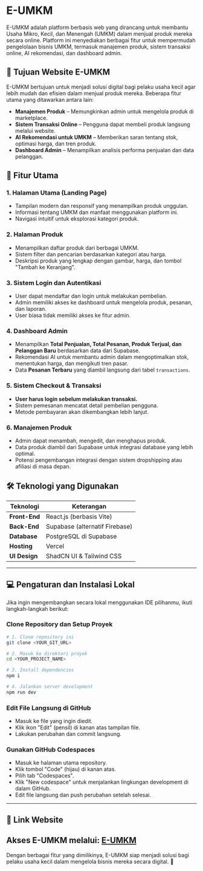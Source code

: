 # E-UMKM

E-UMKM adalah platform berbasis web yang dirancang untuk membantu Usaha Mikro, Kecil, dan Menengah (UMKM) dalam menjual produk mereka secara online. Platform ini menyediakan berbagai fitur untuk mempermudah pengelolaan bisnis UMKM, termasuk manajemen produk, sistem transaksi online, AI rekomendasi, dan dashboard admin.

## 🎯 Tujuan Website E-UMKM
E-UMKM bertujuan untuk menjadi solusi digital bagi pelaku usaha kecil agar lebih mudah dan efisien dalam menjual produk mereka. Beberapa fitur utama yang ditawarkan antara lain:

- **Manajemen Produk** – Memungkinkan admin untuk mengelola produk di marketplace.
- **Sistem Transaksi Online** – Pengguna dapat membeli produk langsung melalui website.
- **AI Rekomendasi untuk UMKM** – Memberikan saran tentang stok, optimasi harga, dan tren produk.
- **Dashboard Admin** – Menampilkan analisis performa penjualan dan data pelanggan.

## 🚀 Fitur Utama

### 1. Halaman Utama (Landing Page)
- Tampilan modern dan responsif yang menampilkan produk unggulan.
- Informasi tentang UMKM dan manfaat menggunakan platform ini.
- Navigasi intuitif untuk eksplorasi kategori produk.

### 2. Halaman Produk
- Menampilkan daftar produk dari berbagai UMKM.
- Sistem filter dan pencarian berdasarkan kategori atau harga.
- Deskripsi produk yang lengkap dengan gambar, harga, dan tombol "Tambah ke Keranjang".

### 3. Sistem Login dan Autentikasi
- User dapat mendaftar dan login untuk melakukan pembelian.
- Admin memiliki akses ke dashboard untuk mengelola produk, pesanan, dan laporan.
- User biasa tidak memiliki akses ke fitur admin.

### 4. Dashboard Admin
- Menampilkan **Total Penjualan, Total Pesanan, Produk Terjual, dan Pelanggan Baru** berdasarkan data dari Supabase.
- Rekomendasi AI untuk membantu admin dalam mengoptimalkan stok, menentukan harga, dan mengikuti tren pasar.
- Data **Pesanan Terbaru** yang diambil langsung dari tabel `transactions`.

### 5. Sistem Checkout & Transaksi
- **User harus login sebelum melakukan transaksi.**
- Sistem pemesanan mencatat detail pembelian pengguna.
- Metode pembayaran akan dikembangkan lebih lanjut.

### 6. Manajemen Produk
- Admin dapat menambah, mengedit, dan menghapus produk.
- Data produk diambil dari Supabase untuk integrasi database yang lebih optimal.
- Potensi pengembangan integrasi dengan sistem dropshipping atau afiliasi di masa depan.

## 🛠 Teknologi yang Digunakan

| Teknologi  | Keterangan |
|------------|-----------|
| **Front-End** | React.js (berbasis Vite) |
| **Back-End** | Supabase (alternatif Firebase) |
| **Database** | PostgreSQL di Supabase |
| **Hosting** | Vercel |
| **UI Design** | ShadCN UI & Tailwind CSS |

---

## 💻 Pengaturan dan Instalasi Lokal

Jika ingin mengembangkan secara lokal menggunakan IDE pilihanmu, ikuti langkah-langkah berikut:

### **Clone Repository dan Setup Proyek**

```sh
# 1. Clone repository ini
git clone <YOUR_GIT_URL>

# 2. Masuk ke direktori proyek
cd <YOUR_PROJECT_NAME>

# 3. Install dependencies
npm i

# 4. Jalankan server development
npm run dev
```

### **Edit File Langsung di GitHub**
- Masuk ke file yang ingin diedit.
- Klik ikon "Edit" (pensil) di kanan atas tampilan file.
- Lakukan perubahan dan commit langsung.

### **Gunakan GitHub Codespaces**
- Masuk ke halaman utama repository.
- Klik tombol "Code" (hijau) di kanan atas.
- Pilih tab "Codespaces".
- Klik "New codespace" untuk menjalankan lingkungan development di dalam GitHub.
- Edit file langsung dan push perubahan setelah selesai.

---

## 🔗 Link Website
Akses E-UMKM melalui: [E-UMKM](https://e-umkm.vercel.app/)
---

Dengan berbagai fitur yang dimilikinya, E-UMKM siap menjadi solusi bagi pelaku usaha kecil dalam mengelola bisnis mereka secara digital. 🚀
